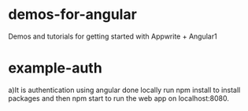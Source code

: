 # demos-for-angular
Demos and tutorials for getting started with Appwrite + Angular1
# example-auth
a)It is authentication using angular done locally 
    run npm install to install packages and then npm start to run the web app on localhost:8080.
